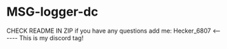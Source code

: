 # MSG-logger-dc
CHECK README IN ZIP if you have any questions add me: Hecker_6807   &lt;------ This is my discord tag!
